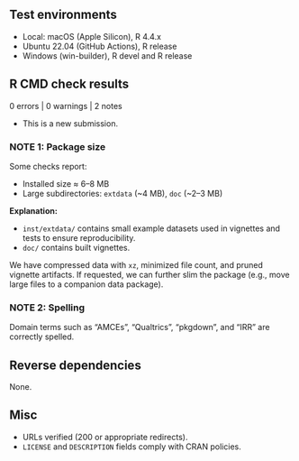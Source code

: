 ## Test environments
- Local: macOS (Apple Silicon), R 4.4.x
- Ubuntu 22.04 (GitHub Actions), R release
- Windows (win-builder), R devel and R release

## R CMD check results
0 errors | 0 warnings | 2 notes

* This is a new submission.

### NOTE 1: Package size
Some checks report:
- Installed size ≈ 6–8 MB  
- Large subdirectories: `extdata` (~4 MB), `doc` (~2–3 MB)

**Explanation:**  
- `inst/extdata/` contains small example datasets used in vignettes and tests to ensure reproducibility.  
- `doc/` contains built vignettes.  

We have compressed data with `xz`, minimized file count, and pruned vignette artifacts. If requested, we can further slim the package (e.g., move large files to a companion data package).

### NOTE 2: Spelling
Domain terms such as “AMCEs”, “Qualtrics”, “pkgdown”, and “IRR” are correctly spelled.

## Reverse dependencies
None.

## Misc
- URLs verified (200 or appropriate redirects).  
- `LICENSE` and `DESCRIPTION` fields comply with CRAN policies.
